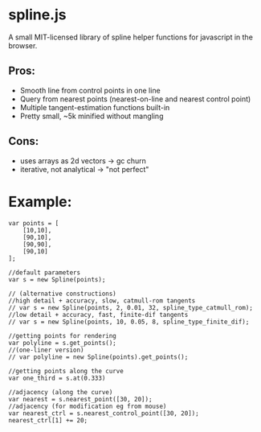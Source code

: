 
# spline.js

A small MIT-licensed library of spline helper functions for javascript in the browser.

## Pros:

- Smooth line from control points in one line
- Query from nearest points (nearest-on-line and nearest control point)
- Multiple tangent-estimation functions built-in
- Pretty small, ~5k minified without mangling

## Cons:

- uses arrays as 2d vectors -> gc churn
- iterative, not analytical -> "not perfect"

# Example:

```
var points = [
	[10,10],
	[90,10],
	[90,90],
	[90,10]
];

//default parameters
var s = new Spline(points);

// (alternative constructions)
//high detail + accuracy, slow, catmull-rom tangents
// var s = new Spline(points, 2, 0.01, 32, spline_type_catmull_rom);
//low detail + accuracy, fast, finite-dif tangents
// var s = new Spline(points, 10, 0.05, 8, spline_type_finite_dif);

//getting points for rendering
var polyline = s.get_points();
//(one-liner version)
// var polyline = new Spline(points).get_points();

//getting points along the curve
var one_third = s.at(0.333)

//adjacency (along the curve)
var nearest = s.nearest_point([30, 20]);
//adjacency (for modification eg from mouse)
var nearest_ctrl = s.nearest_control_point([30, 20]);
nearest_ctrl[1] += 20;
```

